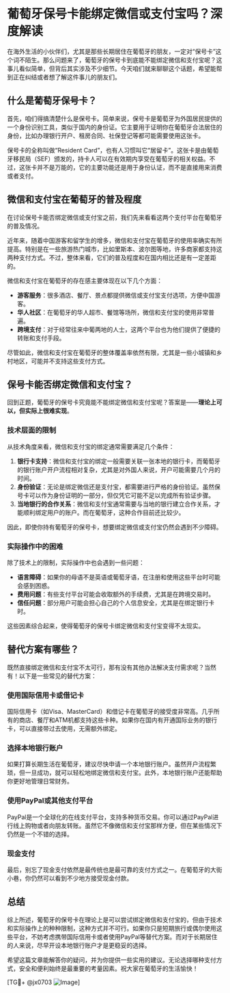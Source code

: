 # 葡萄牙保号卡能绑定微信或支付宝吗？深度解读

在海外生活的小伙伴们，尤其是那些长期居住在葡萄牙的朋友，一定对“保号卡”这个词不陌生。那么问题来了，葡萄牙的保号卡到底能不能绑定微信和支付宝呢？这事儿看似简单，但背后其实涉及不少细节。今天咱们就来聊聊这个话题，希望能帮到正在纠结或者想了解这件事儿的朋友们。

## 什么是葡萄牙保号卡？

首先，咱们得搞清楚什么是保号卡。简单来说，保号卡是葡萄牙为外国居民提供的一个身份识别工具，类似于国内的身份证。它主要用于证明你在葡萄牙合法居住的身份，比如办理银行开户、租房合同、社保登记等都可能需要使用这张卡。

保号卡的全称叫做“Resident Card”，也有人习惯叫它“居留卡”。这张卡是由葡萄牙移民局（SEF）颁发的，持卡人可以在有效期内享受在葡萄牙的相关权益。不过，这张卡并不是万能的，它的主要功能还是用于身份认证，而不是直接用来消费或者支付。

## 微信和支付宝在葡萄牙的普及程度

在讨论保号卡能否绑定微信或支付宝之前，我们先来看看这两个支付平台在葡萄牙的普及情况。

近年来，随着中国游客和留学生的增多，微信和支付宝在葡萄牙的使用率确实有所提高。特别是在一些旅游热门城市，比如里斯本、波尔图等地，许多商家都支持这两种支付方式。不过，整体来看，它们的普及程度和在国内相比还是有一定差距的。

微信和支付宝在葡萄牙的存在感主要体现在以下几个方面：
- **游客服务**：很多酒店、餐厅、景点都提供微信或支付宝支付选项，方便中国游客。
- **华人社区**：在葡萄牙的华人超市、餐馆等场所，微信和支付宝的使用非常普遍。
- **跨境支付**：对于经常往来中葡两地的人士，这两个平台也为他们提供了便捷的转账和支付手段。

尽管如此，微信和支付宝在葡萄牙的整体覆盖率依然有限，尤其是一些小城镇和乡村地区，可能并不支持这些支付方式。

## 保号卡能否绑定微信和支付宝？

回到正题，葡萄牙的保号卡究竟能不能绑定微信和支付宝呢？答案是——**理论上可以，但实际上很难实现**。

### 技术层面的限制

从技术角度来看，微信和支付宝的绑定通常需要满足几个条件：
1. **银行卡支持**：微信和支付宝的绑定一般需要关联一张本地的银行卡，而葡萄牙的银行账户开户流程相对复杂，尤其是对外国人来说，开户可能需要几个月的时间。
2. **身份验证**：无论是绑定微信还是支付宝，都需要进行严格的身份验证。虽然保号卡可以作为身份证明的一部分，但仅凭它可能不足以完成所有验证步骤。
3. **当地银行的合作关系**：微信和支付宝通常需要与当地的银行建立合作关系，才能顺利绑定用户的账户。而在葡萄牙，这种合作目前还比较少。

因此，即使你持有葡萄牙的保号卡，想要绑定微信或支付宝仍然会遇到不少障碍。

### 实际操作中的困难

除了技术上的限制，实际操作中也会遇到一些问题：
- **语言障碍**：如果你的母语不是英语或葡萄牙语，在注册和使用这些平台时可能会感到困惑。
- **费用问题**：有些支付平台可能会收取额外的手续费，尤其是在跨境交易时。
- **信任问题**：部分用户可能会担心自己的个人信息安全，尤其是在绑定银行卡时。

这些因素综合起来，使得葡萄牙的保号卡绑定微信和支付宝变得不太现实。

## 替代方案有哪些？

既然直接绑定微信和支付宝不太可行，那有没有其他办法解决支付需求呢？当然有！以下是一些常见的替代方案：

### 使用国际信用卡或借记卡

国际信用卡（如Visa、MasterCard）和借记卡在葡萄牙的接受度非常高。几乎所有的商店、餐厅和ATM机都支持这些卡种。如果你在国内有开通国际业务的银行卡，可以直接带过去使用，无需额外绑定。

### 选择本地银行账户

如果打算长期生活在葡萄牙，建议尽快申请一个本地银行账户。虽然开户流程繁琐，但一旦成功，就可以轻松地绑定微信和支付宝。此外，本地银行账户还能帮助你更好地管理日常财务。

### 使用PayPal或其他支付平台

PayPal是一个全球化的在线支付平台，支持多种货币交易。你可以通过PayPal进行线上购物或者向朋友转账。虽然它不像微信和支付宝那样方便，但在某些情况下仍然是一个不错的选择。

### 现金支付

最后，别忘了现金支付依然是最传统也是最可靠的支付方式之一。在葡萄牙的大街小巷，你仍然可以看到不少地方接受现金付款。

## 总结

综上所述，葡萄牙的保号卡在理论上是可以尝试绑定微信和支付宝的，但由于技术和实际操作上的种种限制，这种方式并不可行。如果你只是短期旅行或偶尔使用这些平台，不妨考虑携带国际信用卡或者使用PayPal等替代方案。而对于长期居住的人来说，尽早开设本地银行账户才是更稳妥的选择。

希望这篇文章能解答你的疑问，并为你提供一些实用的建议。无论选择哪种支付方式，安全和便利始终是最重要的考量因素。祝大家在葡萄牙的生活愉快！

[TG💪+ @jx0703 ![Image](https://github.com/user-attachments/assets/dbca1d08-cadb-493c-b0ec-ad6f7a83f270)]